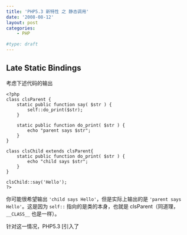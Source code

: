 ```yaml
---
title: 'PHP5.3 新特性 之 静态调用'
date: '2008-08-12'
layout: post
categories:
    - PHP

#type: draft
---
```


## Late Static Bindings

考虑下述代码的输出

```
<?php
class clsParent {
    static public function say( $str ) {
        self::do_print($str);
    }

    static public function do_print( $str ) {
        echo "parent says $str";
    }
}

class clsChild extends clsParent{
    static public function do_print( $str ) {
        echo "child says $str";
    }
}

clsChild::say('Hello');
?>
```

你可能很希望输出 `'child says Hello'`，但是实际上输出的是 `'parent says Hello'`。这是因为 `self::` 指向的是类的本身，也就是 clsParent（同道理，`__CLASS__` 也是一样）。

针对这一情况，PHP5.3  [引入了
